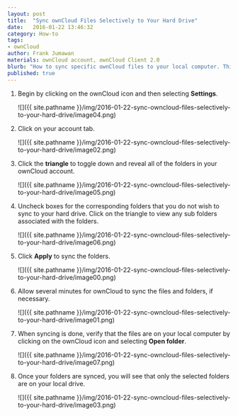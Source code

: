 ```yaml
---
layout: post
title:  "Sync ownCloud Files Selectively to Your Hard Drive"
date:   2016-01-22 13:46:32
category: How-to
tags:
- ownCloud
author: Frank Jumawan
materials: ownCloud account, ownCloud Client 2.0
blurb: "How to sync specific ownCloud files to your local computer. This feature is handy when you choose not to save all ownCloud files locally, whether they are your own or ones shared with you."
published: true
---
```


1. Begin by clicking on the ownCloud icon and then selecting **Settings**.

    ![]({{ site.pathname }}/img/2016-01-22-sync-owncloud-files-selectively-to-your-hard-drive/image04.png)

2. Click on your account tab.

    ![]({{ site.pathname }}/img/2016-01-22-sync-owncloud-files-selectively-to-your-hard-drive/image02.png)

3. Click the **triangle** to toggle down and reveal all of the folders in your ownCloud account.

    ![]({{ site.pathname }}/img/2016-01-22-sync-owncloud-files-selectively-to-your-hard-drive/image05.png)

4. Uncheck boxes for the corresponding folders that you do not wish to sync to your hard drive. Click on the triangle to view any sub folders associated with the folders.

    ![]({{ site.pathname }}/img/2016-01-22-sync-owncloud-files-selectively-to-your-hard-drive/image06.png)

5. Click **Apply** to sync the folders.

    ![]({{ site.pathname }}/img/2016-01-22-sync-owncloud-files-selectively-to-your-hard-drive/image00.png)

6. Allow several minutes for ownCloud to sync the files and folders, if necessary.

    ![]({{ site.pathname }}/img/2016-01-22-sync-owncloud-files-selectively-to-your-hard-drive/image01.png)

7. When syncing is done, verify that the files are on your local computer by clicking on the ownCloud icon and selecting **Open folder**.

    ![]({{ site.pathname }}/img/2016-01-22-sync-owncloud-files-selectively-to-your-hard-drive/image07.png)

8. Once your folders are synced, you will see that only the selected folders are on your local drive.

    ![]({{ site.pathname }}/img/2016-01-22-sync-owncloud-files-selectively-to-your-hard-drive/image03.png)
